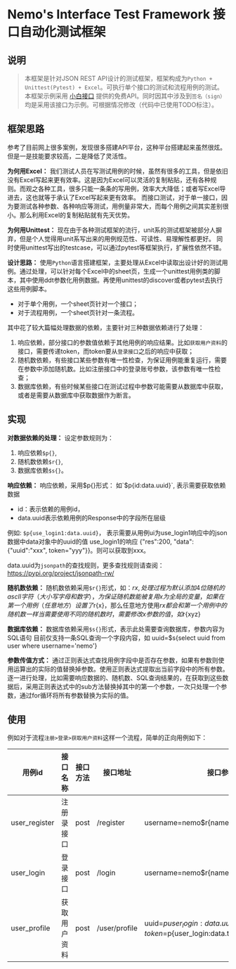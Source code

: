 # Nemo's Interface Test Framework 接口自动化测试框架

## 说明

> 本框架是针对JSON REST API设计的测试框架，框架构成为`Python + Unittest(Pytest) + Excel`。可执行单个接口的测试和流程用例的测试。
本框架示例采用 [小白接口](http://api.okayapi.com/docs.php) 提供的免费API。同时因其中涉及到`签名（sign）`均是采用该接口为示例。可根据情况修改（代码中已使用TODO标注）。


## 框架思路
参考了目前网上很多案例，发现很多搭建API平台，这种平台搭建起来虽然很炫。但是一是技能要求较高，二是降低了灵活性。

**为何用Excel：**
我们测试人员在写测试用例的时候，虽然有很多的工具，但是依旧没有Excel写起来更有效率。这是因为Excel可以灵活的复制粘贴，还有各种规则。而观之各种工具，很多只能一条条的写用例，效率大大降低；或者写Excel导进去，这也就等于承认了Excel写起来更有效率。
而接口测试，对于单一接口，因为要测试各种参数、各种响应等测试，用例量非常大，而每个用例之间其实差别很小。那么利用Excel的复制粘贴就有先天优势。

**为何用Unittest：**
现在由于各种测试框架的流行，unit系的测试框架被部分人摒弃，但是个人觉得用unit系写出来的用例规范性、可读性、易理解性都更好。
同时使用unittest写出的testcase，可以通过pytest等框架执行，扩展性依然不错。

**设计思路：**
使用`Python`语言搭建框架，主要处理从Excel中读取出设计好的测试用例。通过处理，可以针对每个Excel中的sheet页，生成一个unittest用例类的脚本，其中使用ddt参数化用例数据。再使用unittest的discover或者pytest去执行这些用例脚本。
- 对于单个用例，一个sheet页针对一个接口；
- 对于流程用例，一个sheet页针对一条流程。

其中花了较大篇幅处理数据的依赖，主要针对三种数据依赖进行了处理：
1. 响应依赖，部分接口的参数值依赖于其他用例的响应结果。比如`获取用户资料`的接口，需要传递token，而token要从`登录接口`之后的响应中获取；
2. 随机数依赖，有些接口某些参数有唯一性检查，为保证用例能重复运行，需要在参数中添加随机数。比如注册接口中的登录账号参数，该参数有唯一性检查；
3. 数据库依赖，有些时候某些接口在测试过程中参数可能需要从数据库中获取，或者是需要从数据库中获取数据作为断言。

## 实现

**对数据依赖的处理：**
设定参数规则为：
1. 响应依赖`$p{}`, 
2. 随机数依赖`$r{}`, 
3. 数据库依赖`$s{}`。

**响应依赖：**
响应依赖，采用$p{}形式：
如`$p{id:data.uuid}`, 表示需要获取依赖数据
- id：表示依赖的用例id， 
- data.uuid表示依赖用例的Response中的字段所在层级

例如: `$p{use_login1:data.uuid}`， 表示需要从用例ui为use_login1响应中的json数据中data对象中的uuid的值
    use_login1的响应 {"res":200, "data":{"uuid":"xxx", token="yyy"}}。则可以获取到xxx。
    
data.uuid为`jsonpath`的查找规则，更多查找规则请查阅：https://pypi.org/project/jsonpath-rw/

**随机数依赖：**
随机数依赖采用`$r{}`形式，如：$r{x},处理过程为默认添加4位随机的ascII字符（大小写字母和数字），为保证随机数能被复用x 为全局的变量，如果在第一个用例（任意地方）设置了$r{x}，那么任意地方使用$r{x}都会和第一个用例中的随机数一样
当需要使用不同的随机数时，需要修改x参数的值，如$r{xyz}

**数据库依赖：**
数据库依赖采用`$s{}`形式，表示此处需要查询数据库，参数内容为SQL语句
目前仅支持一条SQL查询一个字段内容，如 uuid=$s{select uuid from user where username='nemo'}

**参数传值方式：**
通过正则表达式查找用例字段中是否存在参数，如果有参数则使用运算出的实际的值替换掉参数。使用正则表达式提取出当前字段中的所有参数。逐一进行处理，比如需要响应数据的、随机数、SQL查询结果的，在获取到这些数据后，采用正则表达式中的sub方法替换掉其中的第一个参数，一次只处理一个参数，通过for循环将所有参数替换为实际的值。

## 使用

例如对于流程`注册>登录>获取用户资料`这样一个流程，简单的正向用例如下：

 
用例id | 接口名称 | 接口方法 | 接口地址 | 接口参数 | 断言
---|---|---|---|---|---
user_register | 注册录接口 | post | /register | username=nemo$r{name};password=123456 | code=200
user_login | 登录接口 | post | /login | username=nemo$r{name};password=123456 | code=200
user_profile | 获取用户资料 | post | /user/profile | uuid=$p{user_login:data.uuid};token=$p{user_login:data.token} | code=200;realname=$s{select realname from user where id=50}
